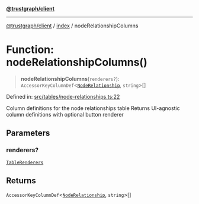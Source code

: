 [**@trustgraph/client**](../../README.md)

***

[@trustgraph/client](../../README.md) / [index](../README.md) / nodeRelationshipColumns

# Function: nodeRelationshipColumns()

> **nodeRelationshipColumns**(`renderers?`): `AccessorKeyColumnDef`\<[`NodeRelationship`](../type-aliases/NodeRelationship.md), `string`\>[]

Defined in: [src/tables/node-relationships.ts:22](https://github.com/trustgraph-ai/trustgraph-ts-client/blob/4700024d623d01d40c50072d60c021f3b6c60b54/src/tables/node-relationships.ts#L22)

Column definitions for the node relationships table
Returns UI-agnostic column definitions with optional button renderer

## Parameters

### renderers?

[`TableRenderers`](../../types/interfaces/TableRenderers.md)

## Returns

`AccessorKeyColumnDef`\<[`NodeRelationship`](../type-aliases/NodeRelationship.md), `string`\>[]

